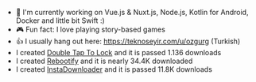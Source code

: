 - 🔭  I'm currently working on Vue.js & Nuxt.js, Node.js, Kotlin for Android, Docker and little bit Swift :)
- 🎮  Fun fact: I love playing story-based games
- 👍  I usually hang out here: https://teknoseyir.com/u/ozgurg (Turkish)
- I created [Double Tap To Lock](https://dttl.page.link/store) and it is passed 1.136 downloads
- I created [Rebootify](https://rebootify.page.link/store) and it is nearly 34.4K downloaded
- I created [InstaDownloader](https://instadownloader.page.link/store) and it is passed 11.8K downloads
